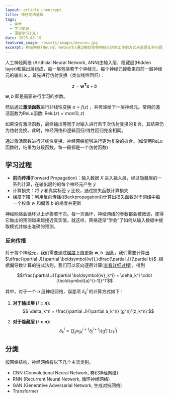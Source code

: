 ```yaml
---
layout: article_unencrypt
title: 神经网络基础
tags:
  - 学术
  - 学习笔记
  - 深度学习(DL)
date: 2025-08-19
featured_image: /assets/images/neuron.jpg
excerpt: 神经网络(Neural Network)通过模仿生物神经元协同工作的方式来处理复杂问题
---
```

人工神经网络 (Artificial Neural Network, ANN)由输入层，隐藏层(Hidden layer)和输出层组成，每一层包括若干个神经元。每个神经元接收来自前一层神经元的输出 $\boldsymbol{x}$ 。首先进行仿射变换（类似线性回归）：

$$
z=\boldsymbol{w^Tx}+b
$$

$\boldsymbol{w},b$ 即是需要进行学习的参数。

然后通过**激活函数**进行非线性变换 $a=f(z)$ ，并传递给下一层神经元。常用的激活函数为ReLu函数: $\text{Relu}(z)=max(0,z)$ 

<div class="callout tip" title="为什么需要激活函数">
<p>如果没有激活函数，最终输出等同于对输入进行若干次仿射变换的复合，其结果仍为仿射变换。此时，神经网络和逻辑回归/线性回归完全相同。</p>
<p>通过激活函数进行非线性变换，神经网络能够进行更为复杂的拟合。(如使用ReLu函数时，结果为分段函数，每一段都是一个仿射函数)</p>
</div>

## 学习过程

- **前向传播**(Forward Propagation)：输入数据 $X$ 进入输入层，经过隐藏层的一系列计算，在输出层的的每个神经元产生 $\hat{y}$  
- 计算损失：将 $\hat{y}$ 和真实标签 $y$ 比较，通过损失函数计算损失
- 梯度下降：利用反向传播((Backpropagation))计算出损失函数对于网络中每一个权重 $w$ 和偏置 $b$ 的梯度并更新

神经网络会循环以上步骤若干次。每一次循环，神经网络的参数都会被微调，使得它做出的预测越来越接近真实值。就这样，网络逐渐“学会”了如何从输入数据中提取模式并做出准确的预测。

### 反向传播

对于每个神经元，我们需要通过[梯度下降](gradient-descent)更新 $\boldsymbol{w},b$ .因此，我们需要计算出$\dfrac{\partial J}{\partial \boldsymbol{w}},\dfrac{\partial J}{\partial b}$ .根据偏导数计算的链式法则，我们可以反向逐层计算([查看详细过程](https://g.co/gemini/share/ec47d1d49f39))，得到

$$\frac{\partial J}{\partial \boldsymbol{w}_k^i} = \delta_k^i \cdot (\boldsymbol{a}^{i-1})^T$$

其中，对于一个 $n$ 层神经网络，误差项 $\delta_k^i$ 的计算方式如下：

1.  **对于输出层 ($i=n$):**
    $$
    \delta_k^n = \frac{\partial J}{\partial a_k^n} (g^n)'(z_k^n)
    $$

2.  **对于隐藏层 ($i < n$):**
    $$
    \delta_k^i = \left( \sum_j w_{jk}^{i+1} \delta_j^{i+1} \right) (g^i)'(z_k^i)
    $$


## 分类

按网络结构，神经网络有以下几个主流类别。
- CNN (Convolutional Neural Network, 卷积神经网络)
- RNN (Recurrent Neural Network, 循环神经网络)
- GAN (Generative Adversarial Network, 生成对抗网络)
- Transformer